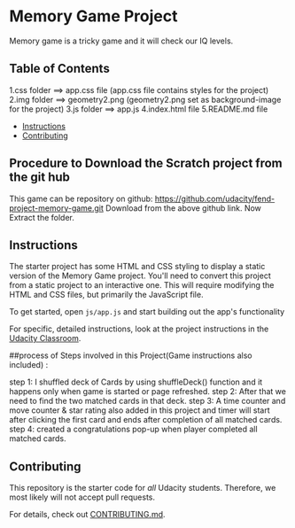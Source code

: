 # Memory Game Project
Memory game is a tricky game and it will check our IQ levels.

## Table of Contents

1.css folder ==> app.css file (app.css file contains styles for the project)
2.img folder ==> geometry2.png (geometry2.png set as background-image for the project)
3.js folder ==> app.js
4.index.html file
5.README.md file
* [Instructions](#instructions)
* [Contributing](#contributing)

## Procedure to Download the Scratch project from the git hub
This game can be repository on github: https://github.com/udacity/fend-project-memory-game.git
Download from the above github link.
Now Extract the folder.

## Instructions

The starter project has some HTML and CSS styling to display a static version of the Memory Game project. You'll need to convert this project from a static project to an interactive one. This will require modifying the HTML and CSS files, but primarily the JavaScript file.

To get started, open `js/app.js` and start building out the app's functionality

For specific, detailed instructions, look at the project instructions in the [Udacity Classroom](https://classroom.udacity.com/me).

##process of Steps involved in this Project(Game instructions also included) :

step 1: I shuffled deck of Cards by using shuffleDeck() function and it happens
        only when game is started or page refreshed.
step 2: After that we need to find the two matched cards in that deck.
step 3: A time counter and move counter & star rating also added in this project
        and timer will start after clicking the first card and ends after completion of all matched cards.
step 4: created a congratulations pop-up when player completed all matched cards.

## Contributing

This repository is the starter code for _all_ Udacity students. Therefore, we most likely will not accept pull requests.

For details, check out [CONTRIBUTING.md](CONTRIBUTING.md).
